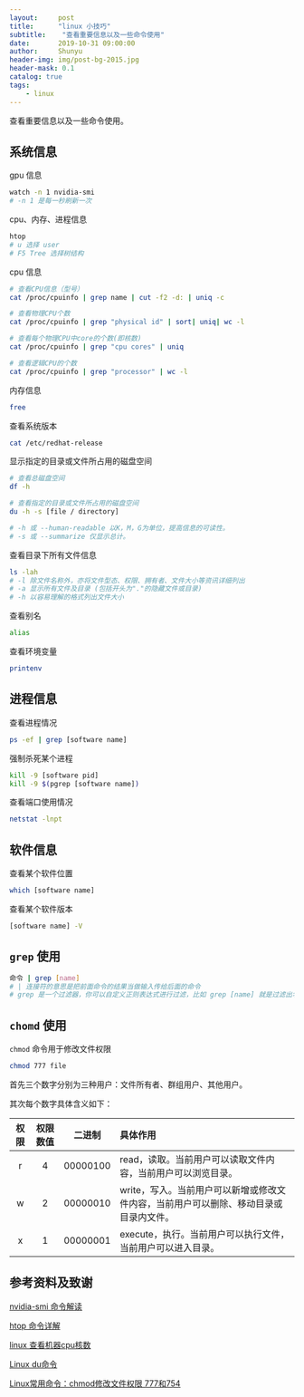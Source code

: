 ```yaml
---
layout:     post
title:      "linux 小技巧"
subtitle:    "查看重要信息以及一些命令使用"
date:       2019-10-31 09:00:00
author:     Shunyu
header-img: img/post-bg-2015.jpg
header-mask: 0.1
catalog: true
tags:
    - linux
---
```




查看重要信息以及一些命令使用。



## 系统信息

gpu 信息

```bash
watch -n 1 nvidia-smi
# -n 1 是每一秒刷新一次
```



cpu、内存、进程信息

```bash
htop
# u 选择 user
# F5 Tree 选择树结构
```



cpu 信息

```bash
# 查看CPU信息（型号）
cat /proc/cpuinfo | grep name | cut -f2 -d: | uniq -c

# 查看物理CPU个数
cat /proc/cpuinfo | grep "physical id" | sort| uniq| wc -l

# 查看每个物理CPU中core的个数(即核数)
cat /proc/cpuinfo | grep "cpu cores" | uniq

# 查看逻辑CPU的个数
cat /proc/cpuinfo | grep "processor" | wc -l
```



内存信息

```bash
free
```



查看系统版本

```bash
cat /etc/redhat-release
```



显示指定的目录或文件所占用的磁盘空间

```bash
# 查看总磁盘空间
df -h

# 查看指定的目录或文件所占用的磁盘空间
du -h -s [file / directory]

# -h 或 --human-readable 以K，M，G为单位，提高信息的可读性。
# -s 或 --summarize 仅显示总计。
```



查看目录下所有文件信息

```bash
ls -lah
# -l 除文件名称外，亦将文件型态、权限、拥有者、文件大小等资讯详细列出
# -a 显示所有文件及目录 (包括开头为"."的隐藏文件或目录)
# -h 以容易理解的格式列出文件大小
```



查看别名

```bash
alias
```



查看环境变量

```bash
printenv
```



## 进程信息

查看进程情况

```bash
ps -ef | grep [software name]
```



强制杀死某个进程

```bash
kill -9 [software pid]
kill -9 $(pgrep [software name])
```



查看端口使用情况

```bash
netstat -lnpt
```



## 软件信息

查看某个软件位置

```bash
which [software name]
```



查看某个软件版本

```bash
[software name] -V
```



## `grep` 使用

```bash
命令 | grep [name]
# | 连接符的意思是把前面命令的结果当做输入传给后面的命令
# grep 是一个过滤器，你可以自定义正则表达式进行过滤，比如 grep [name] 就是过滤出名字带有 [name] 的结果
```



## `chomd` 使用

`chmod` 命令用于修改文件权限

```bash
chmod 777 file
```

首先三个数字分别为三种用户：文件所有者、群组用户、其他用户。

其次每个数字具体含义如下：

| 权限 | 权限数值 |  二进制  | 具体作用                                                     |
| :--: | :------: | :------: | :----------------------------------------------------------- |
|  r   |    4     | 00000100 | read，读取。当前用户可以读取文件内容，当前用户可以浏览目录。 |
|  w   |    2     | 00000010 | write，写入。当前用户可以新增或修改文件内容，当前用户可以删除、移动目录或目录内文件。 |
|  x   |    1     | 00000001 | execute，执行。当前用户可以执行文件，当前用户可以进入目录。  |





## 参考资料及致谢

[nvidia-smi 命令解读](https://www.cnblogs.com/dahu-daqing/p/9288157.html)

[htop 命令详解](https://blog.csdn.net/freeking101/article/details/79173903)

[linux 查看机器cpu核数](https://www.cnblogs.com/hurry-up/p/9564064.html)

[Linux du命令](https://www.runoob.com/linux/linux-comm-du.html)

[Linux常用命令：chmod修改文件权限 777和754](https://blog.csdn.net/pythonw/article/details/80263428)